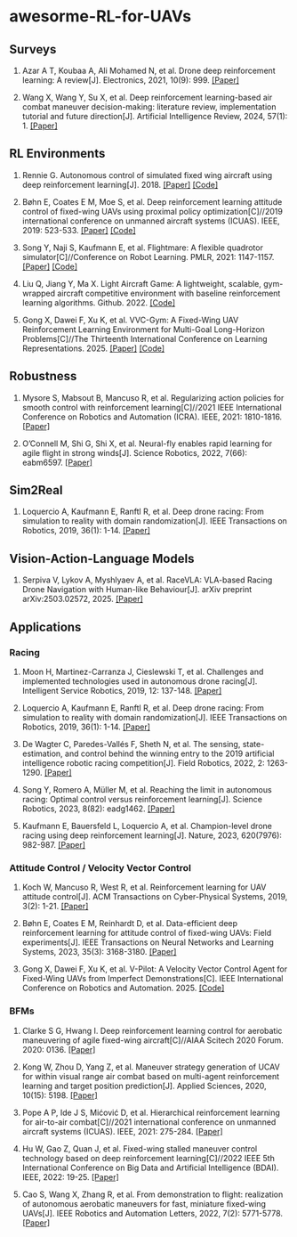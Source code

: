 # awesorme-RL-for-UAVs

## Surveys

1. Azar A T, Koubaa A, Ali Mohamed N, et al. Drone deep reinforcement learning: A review[J]. Electronics, 2021, 10(9): 999. [[Paper]](https://www.mdpi.com/2079-9292/10/9/999/pdf)

2. Wang X, Wang Y, Su X, et al. Deep reinforcement learning-based air combat maneuver decision-making: literature review, implementation tutorial and future direction[J]. Artificial Intelligence Review, 2024, 57(1): 1. [[Paper]](https://link.springer.com/content/pdf/10.1007/s10462-023-10620-2.pdf)

## RL Environments

1. Rennie G. Autonomous control of simulated fixed wing aircraft using deep reinforcement learning[J]. 2018. [[Paper]](https://researchportal.bath.ac.uk/files/216919613/Rennie_Gordon.pdf) [[Code]](https://github.com/Gor-Ren/gym-jsbsim)

2. Bøhn E, Coates E M, Moe S, et al. Deep reinforcement learning attitude control of fixed-wing UAVs using proximal policy optimization[C]//2019 international conference on unmanned aircraft systems (ICUAS). IEEE, 2019: 523-533. [[Paper]](https://arxiv.org/pdf/1911.05478) [[Code]](https://github.com/eivindeb/fixed-wing-gym)

3. Song Y, Naji S, Kaufmann E, et al. Flightmare: A flexible quadrotor simulator[C]//Conference on Robot Learning. PMLR, 2021: 1147-1157. [[Paper]](https://proceedings.mlr.press/v155/song21a/song21a.pdf) [[Code]](https://github.com/uzh-rpg/flightmare)

4. Liu Q, Jiang Y, Ma X. Light Aircraft Game: A lightweight, scalable, gym-wrapped aircraft competitive environment with baseline reinforcement learning algorithms. Github. 2022. [[Code]](https://github.com/liuqh16/LAG)

5. Gong X, Dawei F, Xu K, et al. VVC-Gym: A Fixed-Wing UAV Reinforcement Learning Environment for Multi-Goal Long-Horizon Problems[C]//The Thirteenth International Conference on Learning Representations. 2025. [[Paper]](https://openreview.net/pdf?id=5xSRg3eYZz) [[Code]](https://github.com/GongXudong/fly-craft)

## Robustness

1. Mysore S, Mabsout B, Mancuso R, et al. Regularizing action policies for smooth control with reinforcement learning[C]//2021 IEEE International Conference on Robotics and Automation (ICRA). IEEE, 2021: 1810-1816. [[Paper]](https://ieeexplore.ieee.org/abstract/document/9561138/)

2. O’Connell M, Shi G, Shi X, et al. Neural-fly enables rapid learning for agile flight in strong winds[J]. Science Robotics, 2022, 7(66): eabm6597. [[Paper]](https://www.science.org/doi/abs/10.1126/scirobotics.abm6597)

## Sim2Real

1. Loquercio A, Kaufmann E, Ranftl R, et al. Deep drone racing: From simulation to reality with domain randomization[J]. IEEE Transactions on Robotics, 2019, 36(1): 1-14. [[Paper]](https://arxiv.org/pdf/1905.09727)

## Vision-Action-Language Models

1. Serpiva V, Lykov A, Myshlyaev A, et al. RaceVLA: VLA-based Racing Drone Navigation with Human-like Behaviour[J]. arXiv preprint arXiv:2503.02572, 2025. [[Paper]](https://arxiv.org/pdf/2503.02572)

## Applications

### Racing

1. Moon H, Martinez-Carranza J, Cieslewski T, et al. Challenges and implemented technologies used in autonomous drone racing[J]. Intelligent Service Robotics, 2019, 12: 137-148. [[Paper]](https://www.zora.uzh.ch/id/eprint/197752/1/ISR19_Moon.pdf)

2. Loquercio A, Kaufmann E, Ranftl R, et al. Deep drone racing: From simulation to reality with domain randomization[J]. IEEE Transactions on Robotics, 2019, 36(1): 1-14. [[Paper]](https://ieeexplore.ieee.org/abstract/document/8877728)

3. De Wagter C, Paredes-Vallés F, Sheth N, et al. The sensing, state-estimation, and control behind the winning entry to the 2019 artificial intelligence robotic racing competition[J]. Field Robotics, 2022, 2: 1263-1290. [[Paper]](https://ieeexplore.ieee.org/iel8/10854677/10875999/10876009.pdf)

4. Song Y, Romero A, Müller M, et al. Reaching the limit in autonomous racing: Optimal control versus reinforcement learning[J]. Science Robotics, 2023, 8(82): eadg1462. [[Paper]](https://www.science.org/doi/abs/10.1126/scirobotics.adg1462)

5. Kaufmann E, Bauersfeld L, Loquercio A, et al. Champion-level drone racing using deep reinforcement learning[J]. Nature, 2023, 620(7976): 982-987. [[Paper]](https://www.nature.com/articles/s41586-023-06419-4)

### Attitude Control / Velocity Vector Control

1. Koch W, Mancuso R, West R, et al. Reinforcement learning for UAV attitude control[J]. ACM Transactions on Cyber-Physical Systems, 2019, 3(2): 1-21. [[Paper]](https://dl.acm.org/doi/pdf/10.1145/3301273)

2. Bøhn E, Coates E M, Reinhardt D, et al. Data-efficient deep reinforcement learning for attitude control of fixed-wing UAVs: Field experiments[J]. IEEE Transactions on Neural Networks and Learning Systems, 2023, 35(3): 3168-3180. [[Paper]](https://arxiv.org/pdf/2111.04153)

3. Gong X, Dawei F, Xu K, et al. V-Pilot: A Velocity Vector Control Agent for Fixed-Wing UAVs from Imperfect Demonstrations[C]. IEEE International Conference on Robotics and Automation. 2025. [[Code]](https://github.com/GongXudong/fly-craft-examples)

### BFMs

1. Clarke S G, Hwang I. Deep reinforcement learning control for aerobatic maneuvering of agile fixed-wing aircraft[C]//AIAA Scitech 2020 Forum. 2020: 0136. [[Paper]](https://arc.aiaa.org/doi/abs/10.2514/6.2020-0136)

2. Kong W, Zhou D, Yang Z, et al. Maneuver strategy generation of UCAV for within visual range air combat based on multi-agent reinforcement learning and target position prediction[J]. Applied Sciences, 2020, 10(15): 5198. [[Paper]](https://www.mdpi.com/2076-3417/10/15/5198)

3. Pope A P, Ide J S, Mićović D, et al. Hierarchical reinforcement learning for air-to-air combat[C]//2021 international conference on unmanned aircraft systems (ICUAS). IEEE, 2021: 275-284. [[Paper]](https://arxiv.org/pdf/2105.00990)

4. Hu W, Gao Z, Quan J, et al. Fixed-wing stalled maneuver control technology based on deep reinforcement learning[C]//2022 IEEE 5th International Conference on Big Data and Artificial Intelligence (BDAI). IEEE, 2022: 19-25. [[Paper]](https://ieeexplore.ieee.org/abstract/document/9862674/)

5. Cao S, Wang X, Zhang R, et al. From demonstration to flight: realization of autonomous aerobatic maneuvers for fast, miniature fixed-wing UAVs[J]. IEEE Robotics and Automation Letters, 2022, 7(2): 5771-5778. [[Paper]](https://ieeexplore.ieee.org/abstract/document/9720976/)
